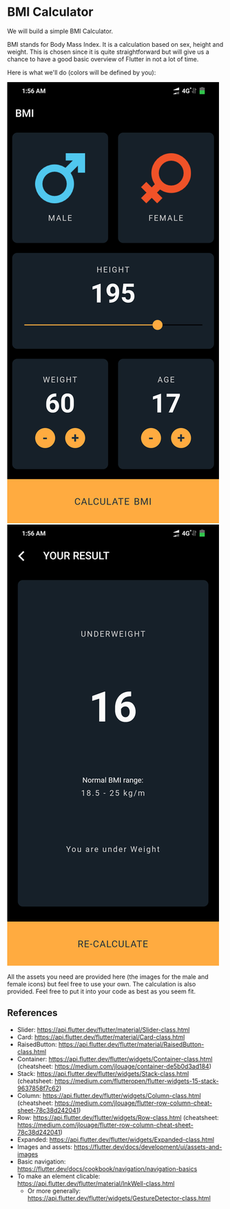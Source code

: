 # BMI Calculator
We will build a simple BMI Calculator.

BMI stands for Body Mass Index. It is a calculation based on sex, height and weight. This is chosen since it is quite straightforward but will give us a chance to have a good basic overview of Flutter in not a lot of time. 

Here is what we'll do (colors will be defined by you):

![First Screen](/novice/one.png) ![Second Screen](/novice/two.png)

All the assets you need are provided here (the images for the male and female icons) but feel free to use your own.
The calculation is also provided. Feel free to put it into your code as best as you seem fit.

## References
* Slider: https://api.flutter.dev/flutter/material/Slider-class.html
* Card: https://api.flutter.dev/flutter/material/Card-class.html
* RaisedButton: https://api.flutter.dev/flutter/material/RaisedButton-class.html
* Container: https://api.flutter.dev/flutter/widgets/Container-class.html (cheatsheet: https://medium.com/jlouage/container-de5b0d3ad184)
* Stack: https://api.flutter.dev/flutter/widgets/Stack-class.html (cheatsheet: https://medium.com/flutteropen/flutter-widgets-15-stack-9637858f7c62)
* Column: https://api.flutter.dev/flutter/widgets/Column-class.html (cheatsheet: https://medium.com/jlouage/flutter-row-column-cheat-sheet-78c38d242041)
* Row: https://api.flutter.dev/flutter/widgets/Row-class.html (cheatsheet: https://medium.com/jlouage/flutter-row-column-cheat-sheet-78c38d242041)
* Expanded: https://api.flutter.dev/flutter/widgets/Expanded-class.html
* Images and assets: https://flutter.dev/docs/development/ui/assets-and-images
* Basic navigation: https://flutter.dev/docs/cookbook/navigation/navigation-basics
* To make an element clicable: https://api.flutter.dev/flutter/material/InkWell-class.html
	* Or more generally: https://api.flutter.dev/flutter/widgets/GestureDetector-class.html